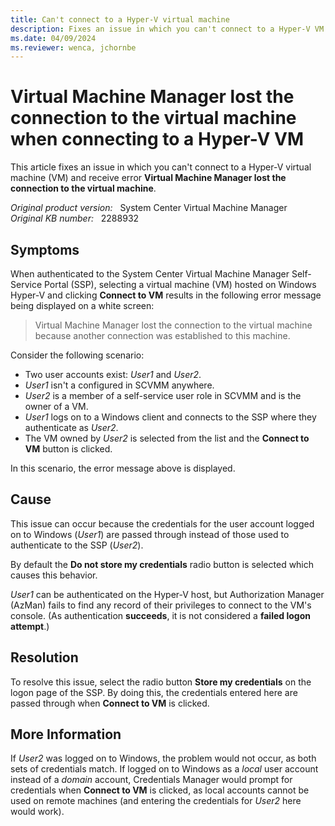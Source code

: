 ```yaml
---
title: Can't connect to a Hyper-V virtual machine
description: Fixes an issue in which you can't connect to a Hyper-V VM and receive error 'Virtual Machine Manager lost the connection to the virtual machine.'
ms.date: 04/09/2024
ms.reviewer: wenca, jchornbe
---
```

# Virtual Machine Manager lost the connection to the virtual machine when connecting to a Hyper-V VM

This article fixes an issue in which you can't connect to a Hyper-V virtual machine (VM) and receive error **Virtual Machine Manager lost the connection to the virtual machine**.

_Original product version:_ &nbsp; System Center Virtual Machine Manager  
_Original KB number:_ &nbsp; 2288932

## Symptoms

When authenticated to the System Center Virtual Machine Manager Self-Service Portal (SSP), selecting a virtual machine (VM) hosted on Windows Hyper-V and clicking **Connect to VM** results in the following error message being displayed on a white screen:

> Virtual Machine Manager lost the connection to the virtual machine because another connection was established to this machine.

Consider the following scenario:

- Two user accounts exist: *User1* and *User2*.
- *User1* isn't a configured in SCVMM anywhere.
- *User2* is a member of a self-service user role in SCVMM and is the owner of a VM.
- *User1* logs on to a Windows client and connects to the SSP where they authenticate as *User2*.
- The VM owned by *User2* is selected from the list and the **Connect to VM** button is clicked.

In this scenario, the error message above is displayed.

## Cause

This issue can occur because the credentials for the user account logged on to Windows (*User1*) are passed through instead of those used to authenticate to the SSP (*User2*).

By default the **Do not store my credentials** radio button is selected which causes this behavior.

*User1* can be authenticated on the Hyper-V host, but Authorization Manager (AzMan) fails to find any record of their privileges to connect to the VM's console. (As authentication **succeeds**, it is not considered a **failed logon attempt**.)

## Resolution

To resolve this issue, select the radio button **Store my credentials** on the logon page of the SSP. By doing this, the credentials entered here are passed through when **Connect to VM** is clicked.

## More Information

If *User2* was logged on to Windows, the problem would not occur, as both sets of credentials match. If logged on to Windows as a *local* user account instead of a *domain* account, Credentials Manager would prompt for credentials when **Connect to VM** is clicked, as local accounts cannot be used on remote machines (and entering the credentials for *User2* here would work).
